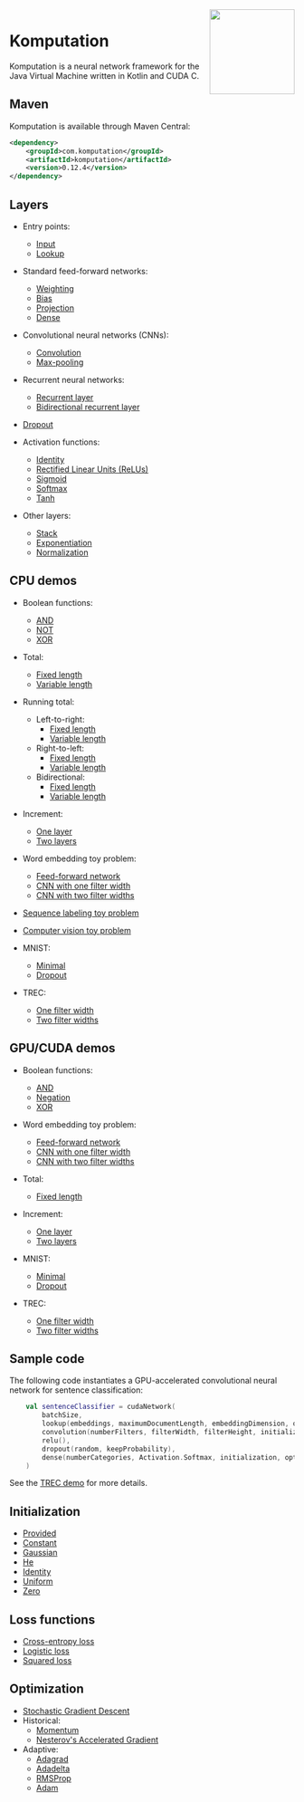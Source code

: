 <img src="Logo.jpg" align="right" height="150" width="150" />

# Komputation

Komputation is a neural network framework for the Java Virtual Machine written in Kotlin and CUDA C.

## Maven

Komputation is available through Maven Central:

```xml
<dependency>
    <groupId>com.komputation</groupId>
    <artifactId>komputation</artifactId>
    <version>0.12.4</version>
</dependency>
```

## Layers

- Entry points:
  - [Input](./src/main/kotlin/com/komputation/instructions/entry/Input.kt)
  - [Lookup](./src/main/kotlin/com/komputation/instructions/entry/Lookup.kt)

- Standard feed-forward networks:
  - [Weighting](./src/main/kotlin/com/komputation/instructions/continuation/projection/Weighting.kt)
  - [Bias](./src/main/kotlin/com/komputation/instructions/continuation/projection/Bias.kt)
  - [Projection](./src/main/kotlin/com/komputation/instructions/continuation/projection/Projection.kt)
  - [Dense](./src/main/kotlin/com/komputation/instructions/continuation/dense/Dense.kt)

- Convolutional neural networks (CNNs):
  - [Convolution](./src/main/kotlin/com/komputation/instructions/continuation/convolution/Convolution.kt)
  - [Max-pooling](./src/main/kotlin/com/komputation/instructions/continuation/convolution/MaxPooling.kt)

- Recurrent neural networks:
  - [Recurrent layer](./src/main/kotlin/com/komputation/instructions/recurrent/Recurrent.kt)
  - [Bidirectional recurrent layer](./src/main/kotlin/com/komputation/instructions/recurrent/BidirectionalRecurrent.kt)

- [Dropout](./src/main/kotlin/com/komputation/instructions/continuation/dropout/Dropout.kt)

- Activation functions:
  - [Identity](./src/main/kotlin/com/komputation/instructions/continuation/activation/Identity.kt)
  - [Rectified Linear Units (ReLUs)](./src/main/kotlin/com/komputation/instructions/continuation/activation/Relu.kt)
  - [Sigmoid](./src/main/kotlin/com/komputation/instructions/continuation/activation/Sigmoid.kt)
  - [Softmax](./src/main/kotlin/com/komputation/instructions/continuation/activation/Softmax.kt)
  - [Tanh](./src/main/kotlin/com/komputation/instructions/continuation/activation/Tanh.kt)

- Other layers:
  - [Stack](./src/main/kotlin/com/komputation/instructions/continuation/stack/stack.kt)
  - [Exponentiation](./src/main/kotlin/com/komputation/instructions/continuation/activation/ExponentiationLayer.kt)
  - [Normalization](./src/main/kotlin/com/komputation/instructions/continuation/NormalizationLayer.kt)

## CPU demos

- Boolean functions:
  - [AND](./src/main/kotlin/com/komputation/cpu/demos/and/AndSigmoid.kt)
  - [NOT](./src/main/kotlin/com/komputation/cpu/demos/not/Not.kt)
  - [XOR](./src/main/kotlin/com/komputation/cpu/demos/xor/Xor.kt)

- Total:
  - [Fixed length](./src/main/kotlin/com/komputation/cpu/demos/total/FixedLengthTotal.kt)
  - [Variable length](./src/main/kotlin/com/komputation/cpu/demos/total/VariableLengthTotal.kt)

- Running total:
  - Left-to-right:
    - [Fixed length](./src/main/kotlin/com/komputation/cpu/demos/runningtotal/lefttoright/FixedLengthRunningTotal.kt)
    - [Variable length](./src/main/kotlin/com/komputation/cpu/demos/runningtotal/lefttoright/VariableLengthRunningTotal.kt)
  - Right-to-left:
    - [Fixed length](./src/main/kotlin/com/komputation/cpu/demos/runningtotal/righttoleft/RightToLeftFixedLengthRunningTotal.kt)
    - [Variable length](./src/main/kotlin/com/komputation/cpu/demos/runningtotal/righttoleft/RightToLeftVariableLengthRunningTotal.kt)
  - Bidirectional:
    - [Fixed length](./src/main/kotlin/com/komputation/cpu/demos/runningtotal/bidirectional/BidirectionalFixedLengthRunningTotal.kt)
    - [Variable length](./src/main/kotlin/com/komputation/cpu/demos/runningtotal/bidirectional/BidirectionalVariableLengthRunningTotal.kt)

- Increment:
  - [One layer](./src/main/kotlin/com/komputation/cpu/demos/increment/Increment.kt)
  - [Two layers](./src/main/kotlin/com/komputation/cpu/demos/increment/IncrementTwice.kt)

- Word embedding toy problem:
  - [Feed-forward network](./src/main/kotlin/com/komputation/cpu/demos/embeddings/Embeddings.kt)
  - [CNN with one filter width](./src/main/kotlin/com/komputation/cpu/demos/embeddings/EmbeddingsWithConvolution.kt)
  - [CNN with two filter widths](./src/main/kotlin/com/komputation/cpu/demos/embeddings/EmbeddingsWithTwoFilterWidths.kt)

- [Sequence labeling toy problem](./src/main/kotlin/com/komputation/cpu/demos/sequencelabeling/SequenceLabeling.kt)

- [Computer vision toy problem](./src/main/kotlin/com/komputation/cpu/demos/lines/Lines.kt)

- MNIST:
  - [Minimal](./src/main/kotlin/com/komputation/cpu/demos/mnist/MnistMinimal.kt)
  - [Dropout](./src/main/kotlin/com/komputation/cpu/demos/mnist/MnistBatchDropout.kt)

- TREC:
  - [One filter width](./src/main/kotlin/com/komputation/cpu/demos/trec/TREC.kt)
  - [Two filter widths](./src/main/kotlin/com/komputation/cpu/demos/trec/TRECWithTwoFilterWidths.kt)

## GPU/CUDA demos

- Boolean functions:
  - [AND](./src/main/kotlin/com/komputation/cuda/demos/and/AndSigmoid.kt)
  - [Negation](./src/main/kotlin/com/komputation/cuda/demos/negation/Negation.kt)
  - [XOR](./src/main/kotlin/com/komputation/cuda/demos/xor/Xor.kt)

- Word embedding toy problem:
  - [Feed-forward network](./src/main/kotlin/com/komputation/cuda/demos/embeddings/Embeddings.kt)
  - [CNN with one filter width](./src/main/kotlin/com/komputation/cuda/demos/embeddings/EmbeddingsWithConvolution.kt)
  - [CNN with two filter widths](./src/main/kotlin/com/komputation/cuda/demos/embeddings/EmbeddingsWithTwoFilterWidths.kt)

- Total:
  - [Fixed length](./src/main/kotlin/com/komputation/cuda/demos/total/FixedLengthTotal.kt)

- Increment:
  - [One layer](./src/main/kotlin/com/komputation/cuda/demos/increment/Increment.kt)
  - [Two layers](./src/main/kotlin/com/komputation/cuda/demos/increment/IncrementTwice.kt)

- MNIST:
  - [Minimal](./src/main/kotlin/com/komputation/cuda/demos/mnist/MnistMinimal.kt)
  - [Dropout](./src/main/kotlin/com/komputation/cuda/demos/mnist/MnistBatchDropout.kt)

- TREC:
  - [One filter width](./src/main/kotlin/com/komputation/cuda/demos/trec/TREC.kt)
  - [Two filter widths](./src/main/kotlin/com/komputation/cuda/demos/trec/TRECWithTwoFilterWidths.kt)

## Sample code

The following code instantiates a GPU-accelerated convolutional neural network for sentence classification:

```kotlin
    val sentenceClassifier = cudaNetwork(
        batchSize,
        lookup(embeddings, maximumDocumentLength, embeddingDimension, optimization),
        convolution(numberFilters, filterWidth, filterHeight, initialization, optimization),
        relu(),
        dropout(random, keepProbability),
        dense(numberCategories, Activation.Softmax, initialization, optimization)
    )
```

See the [TREC demo](./src/main/kotlin/com/komputation/cuda/demos/trec/TREC.kt) for more details.

## Initialization

- [Provided](./src/main/kotlin/com/komputation/initialization/ProvidedInitialization.kt)
- [Constant](./src/main/kotlin/com/komputation/initialization/ConstantInitialization.kt)
- [Gaussian](./src/main/kotlin/com/komputation/initialization/GaussianInitialization.kt)
- [He](./src/main/kotlin/com/komputation/initialization/HeInitialization.kt)
- [Identity](./src/main/kotlin/com/komputation/initialization/IdentityInitialization.kt)
- [Uniform](./src/main/kotlin/com/komputation/initialization/UniformInitialization.kt)
- [Zero](./src/main/kotlin/com/komputation/initialization/ZeroInitialization.kt)

## Loss functions

- [Cross-entropy loss](./src/main/kotlin/com/komputation/instructions/loss/CrossEntropyLoss.kt)
- [Logistic loss](./src/main/kotlin/com/komputation/instructions/loss/LogisticLoss.kt)
- [Squared loss](./src/main/kotlin/com/komputation/instructions/loss/SquaredLoss.kt)

## Optimization

- [Stochastic Gradient Descent](./src/main/kotlin/com/komputation/optimization/StochasticGradientDescent.kt)
- Historical:
  - [Momentum](./src/main/kotlin/com/komputation/optimization/historical/Momentum.kt)
  - [Nesterov's Accelerated Gradient](./src/main/kotlin/com/komputation/optimization/historical/Nesterov.kt)
- Adaptive:
  - [Adagrad](./src/main/kotlin/com/komputation/optimization/adaptive/Adagrad.kt)
  - [Adadelta](./src/main/kotlin/com/komputation/optimization/adaptive/Adadelta.kt)
  - [RMSProp](./src/main/kotlin/com/komputation/optimization/adaptive/RMSProp.kt)
  - [Adam](./src/main/kotlin/com/komputation/optimization/adaptive/Adam.kt)